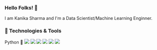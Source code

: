 ### Hello Folks! 👋

I am Kanika Sharma and I'm a Data Scientist/Machine Learning Enginner.

### 🔨 Technologies & Tools
Python :snake:
![](https://img.shields.io/badge/Editor-Pycharm-informational?style=flat&logo=<LOGO_NAME>&logoColor=white&color=6f2bbc)
![](https://img.shields.io/badge/Editor-RStudio-informational?style=flat&logo=<LOGO_NAME>&logoColor=white&color=6f2bbc)
![](https://img.shields.io/badge/Tool-Docker-informational?style=flat&logo=<LOGO_NAME>&logoColor=white&color=2b2dbc)
![](https://img.shields.io/badge/Language-R-informational?style=flat&logo=<LOGO_NAME>&logoColor=white&color=111211)
![](https://img.shields.io/badge/Cloud-GCP-informational?style=flat&logo=<LOGO_NAME>&logoColor=white&color=105c31)
![](https://img.shields.io/badge/Cloud-AWS-informational?style=flat&logo=<LOGO_NAME>&logoColor=white&color=105c31)

<!--
**kAvatar/kAvatar** is a ✨ _special_ ✨ repository because its `README.md` (this file) appears on your GitHub profile.


Here are some ideas to get you started:

- 🔭 I’m currently working on ...
- 🌱 I’m currently learning ...
- 👯 I’m looking to collaborate on ...
- 🤔 I’m looking for help with ...
- 💬 Ask me about ...
- 📫 How to reach me: ...
- 😄 Pronouns: ...
- ⚡ Fun fact: ...

 Actual text 

You can find me on [![Twitter][1.2]][1], or on [![LinkedIn][3.2]][3].

Icons 

[1.2]: http://i.imgur.com/wWzX9uB.png (twitter icon without padding)
[2.2]: https://raw.githubusercontent.com/MartinHeinz/MartinHeinz/master/linkedin-3-16.png (LinkedIn icon without padding)

 Links to your social media accounts 

[1]: https://twitter.com/Martin_Heinz_
[2]: https://www.linkedin.com/in/heinz-martin/

-->
